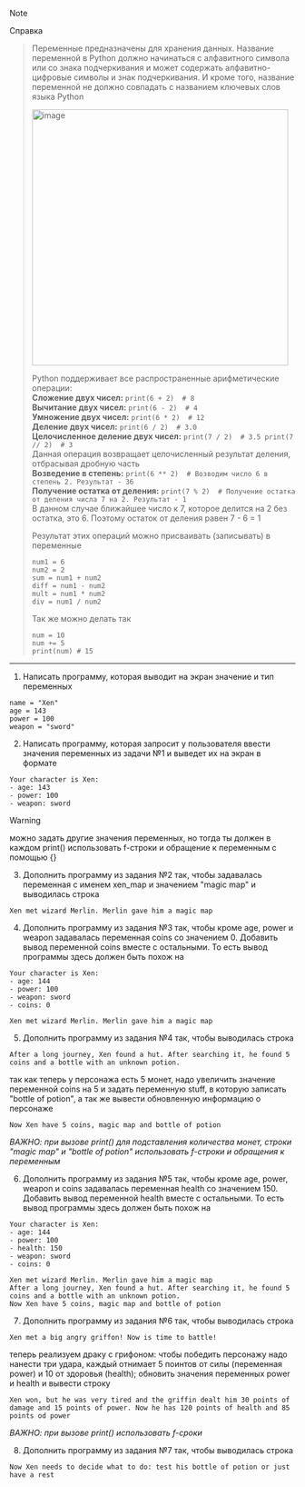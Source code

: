 > [!NOTE]  
> Справка

> Переменные предназначены для хранения данных. Название переменной в Python должно начинаться с алфавитного символа или со знака подчеркивания и может содержать алфавитно-цифровые символы и знак подчеркивания. И кроме того, название переменной не должно совпадать с названием ключевых слов языка Python
> 
> <img width="451" alt="image" src="https://github.com/user-attachments/assets/95910441-a08c-4840-b84a-b414a71ccf44" />
>
> Python поддерживает все распространенные арифметические операции:\
> **Сложение двух чисел:** ```print(6 + 2)  # 8```\
> **Вычитание двух чисел:** ```print(6 - 2)  # 4```\
> **Умножение двух чисел:** ```print(6 * 2)  # 12```\
> **Деление двух чисел:** ```print(6 / 2)  # 3.0```\
> **Целочисленное деление двух чисел:** ```print(7 / 2)  # 3.5 print(7 // 2)  # 3```\
Данная операция возвращает целочисленный результат деления, отбрасывая дробную часть\
> **Возведение в степень:** ```print(6 ** 2)  # Возводим число 6 в степень 2. Результат - 36```\
> **Получение остатка от деления:** ```print(7 % 2)  # Получение остатка от деления числа 7 на 2. Результат - 1```\
В данном случае ближайшее число к 7, которое делится на 2 без остатка, это 6. Поэтому остаток от деления равен 7 - 6 = 1
>
> Результат этих операций можно присваивать (записывать) в переменные
> ```
> num1 = 6
> num2 = 2
> sum = num1 + num2
> diff = num1 - num2
> mult = num1 * num2
> div = num1 / num2
> ```
> Так же можно делать так 
> ```
> num = 10
> num += 5
> print(num) # 15
> ```

---

1) Написать программу, которая выводит на экран значение и тип переменных 
```
name = "Xen"
age = 143
power = 100
weapon = "sword"
```
2) Написать программу, которая запросит у пользователя ввести значения переменных из задачи №1 и выведет их на экран в формате
```
Your character is Xen:
- age: 143
- power: 100
- weapon: sword
```
> [!WARNING]  
> можно задать другие значения переменных, но тогда ты должен в каждом print() использовать f-строки и обращение к переменным с помощью {}
3) Дополнить программу из задания №2 так, чтобы задавалась переменная с именем xen_map и значением "magic map" и выводилась строка
```
Xen met wizard Merlin. Merlin gave him a magic map 
```

4) Дополнить программу из задания №3 так, чтобы кроме age, power и weapon задавалась переменная coins со значением 0. Добавить вывод переменной coins вместе с остальными. То есть вывод программы здесь должен быть похож на
```
Your character is Xen:
- age: 144
- power: 100
- weapon: sword
- coins: 0

Xen met wizard Merlin. Merlin gave him a magic map 
```
5) Дополнить программу из задания №4 так, чтобы выводилась строка
```
After a long journey, Xen found a hut. After searching it, he found 5 coins and a bottle with an unknown potion.
```
так как теперь у персонажа есть 5 монет, надо увеличить значение переменной coins на 5 и задать переменную stuff, в которую записать "bottle of potion", а так же вывести обновленную информацию о персонаже
```
Now Xen have 5 coins, magic map and bottle of potion
```
*ВАЖНО: при вызове print() для подставления количества монет, строки "magic map" и "bottle of potion" использовать f-строки и обращения к переменным*

6) Дополнить программу из задания №5 так, чтобы кроме age, power, weapon и coins задавалась переменная health со значением 150. Добавить вывод переменной health вместе с остальными. То есть вывод программы здесь должен быть похож на
```
Your character is Xen:
- age: 144
- power: 100
- health: 150
- weapon: sword
- coins: 0

Xen met wizard Merlin. Merlin gave him a magic map
After a long journey, Xen found a hut. After searching it, he found 5 coins and a bottle with an unknown potion.
Now Xen have 5 coins, magic map and bottle of potion
```
7) Дополнить программу из задания №6 так, чтобы выводилась строка 
```
Xen met a big angry griffon! Now is time to battle!
```
теперь реализуем драку с грифоном: чтобы победить персонажу надо нанести три удара, каждый отнимает 5 поинтов от силы (переменная power) и 10 от здоровья (health);
обновить значения переменных power и health и вывести строку
```
Xen won, but he was very tired and the griffin dealt him 30 points of damage and 15 points of power. Now he has 120 points of health and 85 points od power
```
*ВАЖНО: при вызове print() использовать f-сроки*

8) Дополнить программу из задания №7 так, чтобы выводилась строка 
```
Now Xen needs to decide what to do: test his bottle of potion or just have a rest
```
